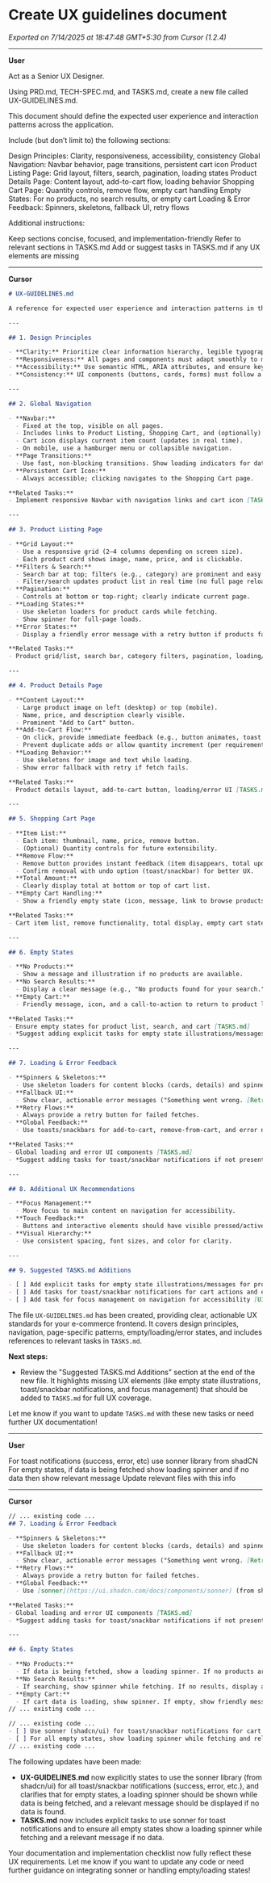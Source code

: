 # Create UX guidelines document
_Exported on 7/14/2025 at 18:47:48 GMT+5:30 from Cursor (1.2.4)_

---

**User**

Act as a Senior UX Designer.

Using PRD.md, TECH-SPEC.md, and TASKS.md, create a new file called UX-GUIDELINES.md.

This document should define the expected user experience and interaction patterns across the application.

Include (but don’t limit to) the following sections:

Design Principles: Clarity, responsiveness, accessibility, consistency
Global Navigation: Navbar behavior, page transitions, persistent cart icon
Product Listing Page: Grid layout, filters, search, pagination, loading states
Product Details Page: Content layout, add-to-cart flow, loading behavior
Shopping Cart Page: Quantity controls, remove flow, empty cart handling
Empty States: For no products, no search results, or empty cart
Loading & Error Feedback: Spinners, skeletons, fallback UI, retry flows

Additional instructions:

Keep sections concise, focused, and implementation-friendly
Refer to relevant sections in TASKS.md
Add or suggest tasks in TASKS.md if any UX elements are missing

---

**Cursor**

```markdown
# UX-GUIDELINES.md

A reference for expected user experience and interaction patterns in the e-commerce frontend. Aligns with [PRD.md](./PRD.md), [TECH-SPEC.md](./TECH-SPEC.md), and [TASKS.md](./TASKS.md).

---

## 1. Design Principles

- **Clarity:** Prioritize clear information hierarchy, legible typography, and intuitive controls. Avoid clutter; every element must serve a purpose.
- **Responsiveness:** All pages and components must adapt smoothly to mobile, tablet, and desktop. Touch targets must be accessible on all devices.
- **Accessibility:** Use semantic HTML, ARIA attributes, and ensure keyboard navigation. Maintain sufficient color contrast and provide alt text for images.
- **Consistency:** UI components (buttons, cards, forms) must follow a unified style (shadcn/ui + TailwindCSS). Navigation, feedback, and actions should behave predictably across the app.

---

## 2. Global Navigation

- **Navbar:**
  - Fixed at the top, visible on all pages.
  - Includes links to Product Listing, Shopping Cart, and (optionally) brand/logo.
  - Cart icon displays current item count (updates in real time).
  - On mobile, use a hamburger menu or collapsible navigation.
- **Page Transitions:**
  - Use fast, non-blocking transitions. Show loading indicators for data fetches.
- **Persistent Cart Icon:**
  - Always accessible; clicking navigates to the Shopping Cart page.

**Related Tasks:**
- Implement responsive Navbar with navigation links and cart icon [TASKS.md]

---

## 3. Product Listing Page

- **Grid Layout:**
  - Use a responsive grid (2–4 columns depending on screen size).
  - Each product card shows image, name, price, and is clickable.
- **Filters & Search:**
  - Search bar at top; filters (e.g., category) are prominent and easy to reset.
  - Filter/search updates product list in real time (no full page reload).
- **Pagination:**
  - Controls at bottom or top-right; clearly indicate current page.
- **Loading States:**
  - Use skeleton loaders for product cards while fetching.
  - Show spinner for full-page loads.
- **Error States:**
  - Display a friendly error message with a retry button if products fail to load.

**Related Tasks:**
- Product grid/list, search bar, category filters, pagination, loading/error UI [TASKS.md]

---

## 4. Product Details Page

- **Content Layout:**
  - Large product image on left (desktop) or top (mobile).
  - Name, price, and description clearly visible.
  - Prominent "Add to Cart" button.
- **Add-to-Cart Flow:**
  - On click, provide immediate feedback (e.g., button animates, toast notification, or cart icon updates).
  - Prevent duplicate adds or allow quantity increment (per requirements).
- **Loading Behavior:**
  - Use skeletons for image and text while loading.
  - Show error fallback with retry if fetch fails.

**Related Tasks:**
- Product details layout, add-to-cart button, loading/error UI [TASKS.md]

---

## 5. Shopping Cart Page

- **Item List:**
  - Each item: thumbnail, name, price, remove button.
  - (Optional) Quantity controls for future extensibility.
- **Remove Flow:**
  - Remove button provides instant feedback (item disappears, total updates).
  - Confirm removal with undo option (toast/snackbar) for better UX.
- **Total Amount:**
  - Clearly display total at bottom or top of cart list.
- **Empty Cart Handling:**
  - Show a friendly empty state (icon, message, link to browse products).

**Related Tasks:**
- Cart item list, remove functionality, total display, empty cart state [TASKS.md]

---

## 6. Empty States

- **No Products:**
  - Show a message and illustration if no products are available.
- **No Search Results:**
  - Display a clear message (e.g., "No products found for your search.") and a reset search button.
- **Empty Cart:**
  - Friendly message, icon, and a call-to-action to return to product listing.

**Related Tasks:**
- Ensure empty states for product list, search, and cart [TASKS.md]
- *Suggest adding explicit tasks for empty state illustrations/messages if not present.*

---

## 7. Loading & Error Feedback

- **Spinners & Skeletons:**
  - Use skeleton loaders for content blocks (cards, details) and spinners for full-page or blocking actions.
- **Fallback UI:**
  - Show clear, actionable error messages ("Something went wrong. [Retry]").
- **Retry Flows:**
  - Always provide a retry button for failed fetches.
- **Global Feedback:**
  - Use toasts/snackbars for add-to-cart, remove-from-cart, and error notifications.

**Related Tasks:**
- Global loading and error UI components [TASKS.md]
- *Suggest adding tasks for toast/snackbar notifications if not present.*

---

## 8. Additional UX Recommendations

- **Focus Management:**
  - Move focus to main content on navigation for accessibility.
- **Touch Feedback:**
  - Buttons and interactive elements should have visible pressed/active states.
- **Visual Hierarchy:**
  - Use consistent spacing, font sizes, and color for clarity.

---

## 9. Suggested TASKS.md Additions

- [ ] Add explicit tasks for empty state illustrations/messages for product list, search, and cart [UI]
- [ ] Add tasks for toast/snackbar notifications for cart actions and errors [UI]
- [ ] Add task for focus management on navigation for accessibility [UI]

```

The file `UX-GUIDELINES.md` has been created, providing clear, actionable UX standards for your e-commerce frontend. It covers design principles, navigation, page-specific patterns, empty/loading/error states, and includes references to relevant tasks in `TASKS.md`. 

**Next steps:**
- Review the "Suggested TASKS.md Additions" section at the end of the new file. It highlights missing UX elements (like empty state illustrations, toast/snackbar notifications, and focus management) that should be added to `TASKS.md` for full UX coverage.

Let me know if you want to update `TASKS.md` with these new tasks or need further UX documentation!

---

**User**

For toast notifications (success, error, etc) use sonner library from shadCN
For empty states, if data is being fetched show loading spinner and if no data then show relevant message
Update relevant files with this info

---

**Cursor**

```markdown
// ... existing code ...
## 7. Loading & Error Feedback

- **Spinners & Skeletons:**
  - Use skeleton loaders for content blocks (cards, details) and spinners for full-page or blocking actions.
- **Fallback UI:**
  - Show clear, actionable error messages ("Something went wrong. [Retry]").
- **Retry Flows:**
  - Always provide a retry button for failed fetches.
- **Global Feedback:**
  - Use [sonner](https://ui.shadcn.com/docs/components/sonner) (from shadcn/ui) for toast/snackbar notifications (success, error, etc) for cart actions and errors.

**Related Tasks:**
- Global loading and error UI components [TASKS.md]
- *Suggest adding tasks for toast/snackbar notifications if not present.*

---

## 6. Empty States

- **No Products:**
  - If data is being fetched, show a loading spinner. If no products are available after fetch, show a message and illustration.
- **No Search Results:**
  - If searching, show spinner while fetching. If no results, display a clear message (e.g., "No products found for your search.") and a reset search button.
- **Empty Cart:**
  - If cart data is loading, show spinner. If empty, show friendly message, icon, and a call-to-action to return to product listing.
// ... existing code ...
```

```markdown
// ... existing code ...
- [ ] Use sonner (shadcn/ui) for toast/snackbar notifications for cart actions and errors [UI]
- [ ] For all empty states, show loading spinner while fetching and relevant message if no data [UI]
// ... existing code ...
```

The following updates have been made:

- **UX-GUIDELINES.md** now explicitly states to use the sonner library (from shadcn/ui) for all toast/snackbar notifications (success, error, etc.), and clarifies that for empty states, a loading spinner should be shown while data is being fetched, and a relevant message should be displayed if no data is found.
- **TASKS.md** now includes explicit tasks to use sonner for toast notifications and to ensure all empty states show a loading spinner while fetching and a relevant message if no data.

Your documentation and implementation checklist now fully reflect these UX requirements. Let me know if you want to update any code or need further guidance on integrating sonner or handling empty/loading states!

